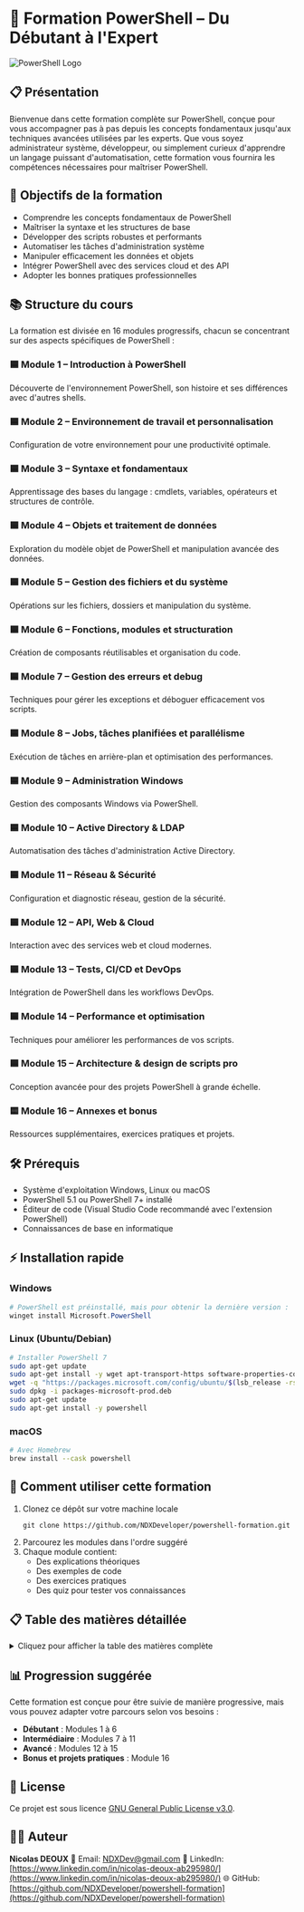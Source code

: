 # 🧠 Formation PowerShell – Du Débutant à l'Expert

![PowerShell Logo](https://raw.githubusercontent.com/PowerShell/PowerShell/master/assets/ps_black_64.svg)

## 📋 Présentation

Bienvenue dans cette formation complète sur PowerShell, conçue pour vous accompagner pas à pas depuis les concepts fondamentaux jusqu'aux techniques avancées utilisées par les experts. Que vous soyez administrateur système, développeur, ou simplement curieux d'apprendre un langage puissant d'automatisation, cette formation vous fournira les compétences nécessaires pour maîtriser PowerShell.

## 🎯 Objectifs de la formation

- Comprendre les concepts fondamentaux de PowerShell
- Maîtriser la syntaxe et les structures de base
- Développer des scripts robustes et performants
- Automatiser les tâches d'administration système
- Manipuler efficacement les données et objets
- Intégrer PowerShell avec des services cloud et des API
- Adopter les bonnes pratiques professionnelles

## 📚 Structure du cours

La formation est divisée en 16 modules progressifs, chacun se concentrant sur des aspects spécifiques de PowerShell :

### 🟦 Module 1 – Introduction à PowerShell
Découverte de l'environnement PowerShell, son histoire et ses différences avec d'autres shells.

### 🟦 Module 2 – Environnement de travail et personnalisation
Configuration de votre environnement pour une productivité optimale.

### 🟦 Module 3 – Syntaxe et fondamentaux
Apprentissage des bases du langage : cmdlets, variables, opérateurs et structures de contrôle.

### 🟦 Module 4 – Objets et traitement de données
Exploration du modèle objet de PowerShell et manipulation avancée des données.

### 🟦 Module 5 – Gestion des fichiers et du système
Opérations sur les fichiers, dossiers et manipulation du système.

### 🟦 Module 6 – Fonctions, modules et structuration
Création de composants réutilisables et organisation du code.

### 🟦 Module 7 – Gestion des erreurs et debug
Techniques pour gérer les exceptions et déboguer efficacement vos scripts.

### 🟦 Module 8 – Jobs, tâches planifiées et parallélisme
Exécution de tâches en arrière-plan et optimisation des performances.

### 🟦 Module 9 – Administration Windows
Gestion des composants Windows via PowerShell.

### 🟦 Module 10 – Active Directory & LDAP
Automatisation des tâches d'administration Active Directory.

### 🟦 Module 11 – Réseau & Sécurité
Configuration et diagnostic réseau, gestion de la sécurité.

### 🟦 Module 12 – API, Web & Cloud
Interaction avec des services web et cloud modernes.

### 🟦 Module 13 – Tests, CI/CD et DevOps
Intégration de PowerShell dans les workflows DevOps.

### 🟦 Module 14 – Performance et optimisation
Techniques pour améliorer les performances de vos scripts.

### 🟦 Module 15 – Architecture & design de scripts pro
Conception avancée pour des projets PowerShell à grande échelle.

### 🟨 Module 16 – Annexes et bonus
Ressources supplémentaires, exercices pratiques et projets.

## 🛠️ Prérequis

- Système d'exploitation Windows, Linux ou macOS
- PowerShell 5.1 ou PowerShell 7+ installé
- Éditeur de code (Visual Studio Code recommandé avec l'extension PowerShell)
- Connaissances de base en informatique

## ⚡ Installation rapide

### Windows
```powershell
# PowerShell est préinstallé, mais pour obtenir la dernière version :
winget install Microsoft.PowerShell
```

### Linux (Ubuntu/Debian)
```bash
# Installer PowerShell 7
sudo apt-get update
sudo apt-get install -y wget apt-transport-https software-properties-common
wget -q "https://packages.microsoft.com/config/ubuntu/$(lsb_release -rs)/packages-microsoft-prod.deb"
sudo dpkg -i packages-microsoft-prod.deb
sudo apt-get update
sudo apt-get install -y powershell
```

### macOS
```bash
# Avec Homebrew
brew install --cask powershell
```

## 🚀 Comment utiliser cette formation

1. Clonez ce dépôt sur votre machine locale
   ```
   git clone https://github.com/NDXDeveloper/powershell-formation.git
   ```
2. Parcourez les modules dans l'ordre suggéré
3. Chaque module contient:
   - Des explications théoriques
   - Des exemples de code
   - Des exercices pratiques
   - Des quiz pour tester vos connaissances

## 📋 Table des matières détaillée

<details>
<summary>Cliquez pour afficher la table des matières complète</summary>

### 🟦 **Module 1 – Introduction à PowerShell**

1-1. Qu'est-ce que PowerShell ?
1-2. PowerShell vs Bash / CMD / VBScript
1-3. Historique et versions (Windows PowerShell, PowerShell 7+)
1-4. Installation (Windows, Linux, macOS)
1-5. Découverte de la console PowerShell et VS Code
1-6. Utilisation de l'aide intégrée (`Get-Help`, `Get-Command`, `Get-Member`)

### 🟦 **Module 2 – Environnement de travail et personnalisation**

2-1. Fichier de profil (`$PROFILE`)
2-2. Customisation du prompt (oh-my-posh, PSReadLine)
2-3. Historique de commandes et raccourcis clavier
2-4. Modules utiles (PSReadLine, posh-git, Terminal-Icons, etc.)
2-5. Découverte de la PowerShell Gallery

### 🟦 **Module 3 – Syntaxe et fondamentaux**

3-1. Cmdlets, alias et pipeline
3-2. Variables, typage, tableaux, hashtables
3-3. Opérateurs (logiques, arithmétiques, comparaison)
3-4. Structures de contrôle (`if`, `switch`, `for`, `foreach`, `while`)
3-5. Expressions régulières et filtrage
3-6. Scripting : premiers scripts `.ps1`

### 🟦 **Module 4 – Objets et traitement de données**

4-1. Le modèle objet PowerShell
4-2. Manipulation des objets (`Select-Object`, `Where-Object`, `Sort-Object`)
4-3. Création d'objets personnalisés (`[PSCustomObject]`)
4-4. Groupement, agrégation (`Group-Object`, `Measure-Object`)
4-5. Export de données (CSV, JSON, XML)

### 🟦 **Module 5 – Gestion des fichiers et du système**

5-1. Fichiers, dossiers, chemins (`Get-Item`, `Get-ChildItem`, etc.)
5-2. Lecture/écriture de fichiers (TXT, CSV, JSON, XML)
5-3. Gestion des permissions NTFS
5-4. Compression, archivage et extraction
5-5. Dates et temps (`Get-Date`, manipulation des TimeSpan)

### 🟦 **Module 6 – Fonctions, modules et structuration**

6-1. Création de fonctions et paramètres
6-2. Validation des paramètres (`[ValidateNotNullOrEmpty]`, etc.)
6-3. Scripts, modules (`.ps1`, `.psm1`), manifestes
6-4. Portée des variables et scopes
6-5. Meilleures pratiques de structuration et nommage

### 🟦 **Module 7 – Gestion des erreurs et debug**

7-1. `try/catch/finally`, `throw`, `Write-Error`
7-2. `$?`, `$LASTEXITCODE`, `$ErrorActionPreference`
7-3. Débogage avec VS Code (`Set-PSBreakpoint`, etc.)
7-4. Journaux d'exécution (`Start-Transcript`)
7-5. Gestion des exceptions réseau, fichiers, API

### 🟦 **Module 8 – Jobs, tâches planifiées et parallélisme**

8-1. Jobs (`Start-Job`, `Receive-Job`, `Remove-Job`)
8-2. Runspaces & ForEach-Object -Parallel (PowerShell 7+)
8-3. Planification via le Planificateur de tâches Windows
8-4. Création de services de fond en PowerShell
8-5. Monitoring de scripts longue durée

### 🟦 **Module 9 – Administration Windows**

9-1. Services, processus, registre, événements
9-2. WMI vs CIM (`Get-CimInstance`, `Invoke-CimMethod`)
9-3. Gestion des disques, partitions, volumes
9-4. Interrogation du matériel (RAM, CPU, etc.)
9-5. Gestion des utilisateurs et groupes locaux

### 🟦 **Module 10 – Active Directory & LDAP**

10-1. Module RSAT et importation (`Import-Module ActiveDirectory`)
10-2. Requêtes sur les utilisateurs, groupes, ordinateurs
10-3. Création, modification, suppression d'objets AD
10-4. Utilisation de filtres LDAP
10-5. Audit de l'environnement AD (dernière connexion, comptes inactifs)

### 🟦 **Module 11 – Réseau & Sécurité**

11-1. Cmdlets réseau : `Test-Connection`, `Test-NetConnection`, `Resolve-DnsName`
11-2. Découverte réseau (scan, ports, ping, IP)
11-3. Firewall, pare-feu, et règles Windows Defender
11-4. Gestion des certificats
11-5. Sécurité des scripts : droits, exécution, sessions à privilèges

### 🟦 **Module 12 – API, Web & Cloud**

12-1. `Invoke-WebRequest` vs `Invoke-RestMethod`
12-2. Authentification (Basic, Bearer, Token)
12-3. Consommer une API REST, envoyer du JSON
12-4. Appels vers GitHub, Azure, Teams, etc.
12-5. Introduction à PowerShell + Azure / AWS / Google Cloud

### 🟦 **Module 13 – Tests, CI/CD et DevOps**

13-1. Introduction à Pester (tests unitaires)
13-2. PowerShell + Git
13-3. Scripts dans les pipelines (Azure DevOps, GitHub Actions)
13-4. Linting et validation automatique
13-5. Publication de modules (PSGallery)

### 🟦 **Module 14 – Performance et optimisation**

14-1. Profilage (`Measure-Command`, Stopwatch)
14-2. Pipeline vs Boucles
14-3. Techniques d'optimisation (filtrage natif, évitement de WMI)
14-4. Éviter les ralentissements courants
14-5. Chargement conditionnel de modules

### 🟦 **Module 15 – Architecture & design de scripts pro**

15-1. Organisation de projets PowerShell
15-2. Séparation logique (orchestration vs logique métier)
15-3. Gestion de la configuration externe (JSON, ENV, INI)
15-4. Structuration modulaire avancée
15-5. Documentation de scripts et fonctions (`.SYNOPSIS`, `.EXAMPLE`, etc.)

### 🟨 **Module 16 – Annexes et bonus**

16-1. Mini-projets (inventaire réseau, backup automatique, API weather, etc.)
16-2. Modèles de scripts prêts à l'emploi
16-3. Quiz et exercices corrigés par niveau
16-4. Outils complémentaires (ISE, VS Code, Terminal Windows)
16-5. Glossaire PowerShell & liens utiles
</details>

## 📊 Progression suggérée

Cette formation est conçue pour être suivie de manière progressive, mais vous pouvez adapter votre parcours selon vos besoins :

- **Débutant** : Modules 1 à 6
- **Intermédiaire** : Modules 7 à 11
- **Avancé** : Modules 12 à 15
- **Bonus et projets pratiques** : Module 16

## 📝 License

Ce projet est sous licence [GNU General Public License v3.0](LICENSE).

## 👨‍💻 Auteur

**Nicolas DEOUX**
📧 Email: [NDXDev@gmail.com](mailto:NDXDev@gmail.com)
🔗 LinkedIn: [https://www.linkedin.com/in/nicolas-deoux-ab295980/](https://www.linkedin.com/in/nicolas-deoux-ab295980/)
🌐 GitHub: [https://github.com/NDXDeveloper/powershell-formation](https://github.com/NDXDeveloper/powershell-formation)
